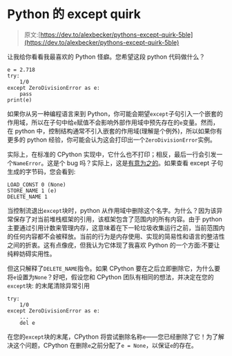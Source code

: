 # Python 的 except quirk

> 原文:[https://dev.to/alexbecker/pythons-except-quirk-5ble](https://dev.to/alexbecker/pythons-except-quirk-5ble)

让我给你看看我最喜欢的 Python 怪癖。您希望这段 python 代码做什么？

```
e = 2.718
try:
    1/0
except ZeroDivisionError as e:
    pass
print(e) 
```

如果你从另一种编程语言来到 Python，你可能会期望`except`子句引入一个嵌套的作用域，所以在子句中给`e`赋值不会影响外部作用域中预先存在的`e`变量。然而，在 python 中，控制结构通常不引入嵌套的作用域(理解是个例外)，所以如果你有更多的 python 经验，你可能会认为这会打印出一个`ZeroDivisionError`实例。

实际上，在标准的 CPython 实现中，它什么也不打印；相反，最后一行会引发一个`NameError`。这是个 bug 吗？实际上，这是[有意为之的](https://bugs.python.org/issue1631942)。如果查看 except 子句生成的字节码，您会看到:

```
LOAD_CONST 0 (None)
STORE_NAME 1 (e)
DELETE_NAME 1 
```

当控制流退出`except`块时，python 从作用域中删除这个名字。为什么？因为该异常保存了对当前堆栈框架的引用，该框架包含了范围内的所有内容。由于 python 主要通过引用计数来管理内存，这意味着在下一轮垃圾收集运行之前，当前范围内的任何内容都不会被释放。当前的行为是内存使用、实现的简易性和语言的整洁性之间的折衷。这有点像疣，但我认为它体现了我喜欢 Python 的一个方面:不要让纯粹妨碍实用性。

但这只解释了`DELETE_NAME`指令。如果 CPython 要在之后立即删除它，为什么要将`e`设置为`None`？好吧，假设您和 CPython 团队有相同的想法，并决定在您的`except`块:
的末尾清除异常引用

```
try:
    1/0
except ZeroDivisionError as e:
    ...
    del e 
```

在您的`except`块的末尾，CPython 将尝试删除名称`e`——您已经删除了它！为了解决这个问题，CPython 在删除`e`之前分配了`e = None`，以保证`e`的存在。